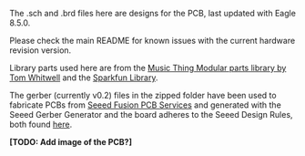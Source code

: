 The .sch and .brd files here are designs for the PCB, last updated with Eagle 8.5.0.

Please check the main README for known issues with the current hardware revision version.

Library parts used here are from the [Music Thing Modular parts library by Tom Whitwell](https://github.com/TomWhitwell/MTM-Parts-Library) and the [Sparkfun Library](https://github.com/sparkfun/SparkFun-Eagle-Libraries).

The gerber (currently v0.2) files in the zipped folder have been used to fabricate PCBs from [Seeed Fusion PCB Services](https://www.seeedstudio.com/fusion.html) and generated with the Seeed Gerber Generator and the board adheres to the Seeed Design Rules, both found [here](http://support.seeedstudio.com/knowledgebase/articles/422482-fusion-pcb-pcba-order-submission-guidelines).

**[TODO: Add image of the PCB?]**
